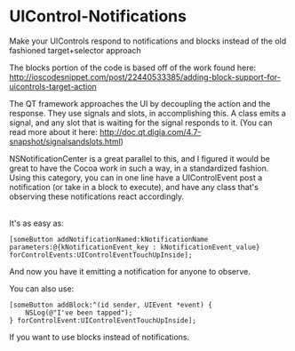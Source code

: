 UIControl-Notifications
=======================

Make your UIControls respond to notifications and blocks instead of the old fashioned target+selector approach

The blocks portion of the code is based off of the work found here:
http://ioscodesnippet.com/post/22440533385/adding-block-support-for-uicontrols-target-action

The QT framework approaches the UI by decoupling the action and the response. They use signals and slots, in accomplishing this. A class emits a signal, and any slot that is waiting for the signal responds to it. (You can read more about it here: http://doc.qt.digia.com/4.7-snapshot/signalsandslots.html)

NSNotificationCenter is a great parallel to this, and I figured it would be great to have the Cocoa work in such a way, in a standardized fashion. Using this category, you can in one line have a UIControlEvent post a notification (or take in a block to execute), and have any class that's observing these notifications react accordingly.

<br />
It's as easy as:
    
    [someButton addNotificationNamed:kNotificationName parameters:@{kNotificationEvent_key : kNotificationEvent_value} forControlEvents:UIControlEventTouchUpInside];

And now you have it emitting a notification for anyone to observe.

You can also use:

    [someButton addBlock:^(id sender, UIEvent *event) {
        NSLog(@"I've been tapped");
    } forControlEvent:UIControlEventTouchUpInside];
If you want to use blocks instead of notifications.